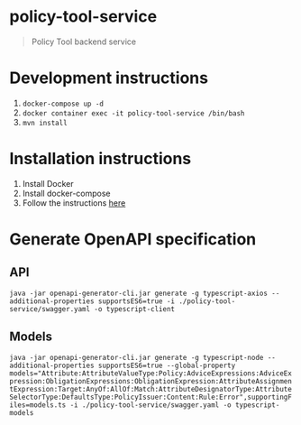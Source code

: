 # policy-tool-service

> Policy Tool backend service

# Development instructions
1. `docker-compose up -d`
2. `docker container exec -it policy-tool-service /bin/bash`
3. `mvn install`

# Installation instructions

1. Install Docker
2. Install docker-compose
3. Follow the instructions [here](https://github.com/gsoultos/policy-tool-docker)

# Generate OpenAPI specification

## API

`java -jar openapi-generator-cli.jar generate -g typescript-axios --additional-properties supportsES6=true -i ./policy-tool-service/swagger.yaml -o typescript-client`

## Models

`java -jar openapi-generator-cli.jar generate -g typescript-node --additional-properties supportsES6=true --global-property models="Attribute:AttributeValueType:Policy:AdviceExpressions:AdviceExpression:ObligationExpressions:ObligationExpression:AttributeAssignmentExpression:Target:AnyOf:AllOf:Match:AttributeDesignatorType:AttributeSelectorType:DefaultsType:PolicyIssuer:Content:Rule:Error",supportingFiles=models.ts -i ./policy-tool-service/swagger.yaml -o typescript-models`